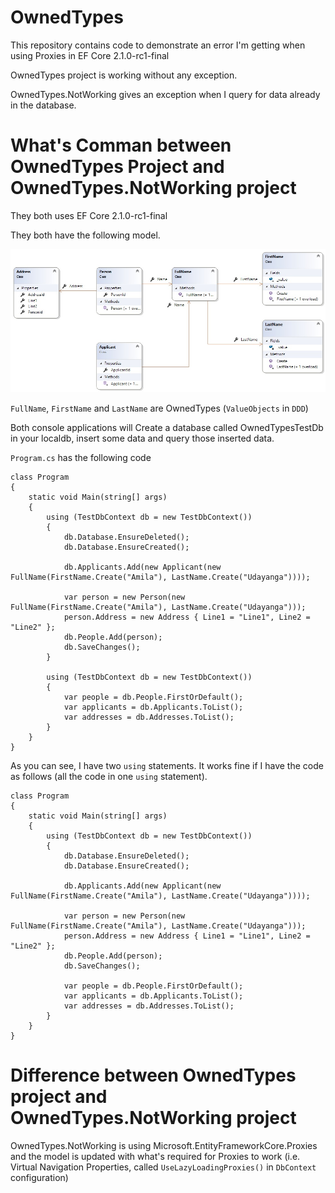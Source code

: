 # OwnedTypes
This repository contains code to demonstrate an error I'm getting when using Proxies in EF Core 2.1.0-rc1-final

OwnedTypes project is working without any exception. 

OwnedTypes.NotWorking gives an exception when I query for data already in the database.

# What's Comman between OwnedTypes Project and OwnedTypes.NotWorking project

They both uses EF Core 2.1.0-rc1-final

They both have the following model.

![](OwnedTypes.jpg)

`FullName`, `FirstName` and `LastName` are OwnedTypes (`ValueObjects` in `DDD`)

Both console applications will Create a database called OwnedTypesTestDb in your localdb, insert some data and query those inserted data.

`Program.cs` has the following code

```
class Program
{
    static void Main(string[] args)
    {
        using (TestDbContext db = new TestDbContext())
        {
            db.Database.EnsureDeleted();
            db.Database.EnsureCreated();

            db.Applicants.Add(new Applicant(new FullName(FirstName.Create("Amila"), LastName.Create("Udayanga"))));

            var person = new Person(new FullName(FirstName.Create("Amila"), LastName.Create("Udayanga")));
            person.Address = new Address { Line1 = "Line1", Line2 = "Line2" };
            db.People.Add(person);
            db.SaveChanges();
        }

        using (TestDbContext db = new TestDbContext())
        {
            var people = db.People.FirstOrDefault();
            var applicants = db.Applicants.ToList();
            var addresses = db.Addresses.ToList();
        }
    }
}
```

As you can see, I have two `using` statements. It works fine if I have the code as follows (all the code in one `using` statement).

```
class Program
{
    static void Main(string[] args)
    {
        using (TestDbContext db = new TestDbContext())
        {
            db.Database.EnsureDeleted();
            db.Database.EnsureCreated();

            db.Applicants.Add(new Applicant(new FullName(FirstName.Create("Amila"), LastName.Create("Udayanga"))));

            var person = new Person(new FullName(FirstName.Create("Amila"), LastName.Create("Udayanga")));
            person.Address = new Address { Line1 = "Line1", Line2 = "Line2" };
            db.People.Add(person);
            db.SaveChanges();

            var people = db.People.FirstOrDefault();
            var applicants = db.Applicants.ToList();
            var addresses = db.Addresses.ToList();
        }
    }
}
```

# Difference between OwnedTypes project and OwnedTypes.NotWorking project

OwnedTypes.NotWorking is using Microsoft.EntityFrameworkCore.Proxies and the model is updated with what's required for Proxies to work (i.e. Virtual Navigation Properties, called `UseLazyLoadingProxies()` in `DbContext` configuration)